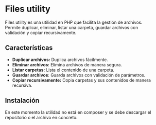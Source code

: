 # Files utility

Files utility es una utilidad en PHP que facilita la gestión de archivos. Permite duplicar, eliminar, listar una carpeta, guardar archivos con validación y copiar recursivamente.

## Características

- **Duplicar archivos:** Duplica archivos fácilmente.
- **Eliminar archivos:** Elimina archivos de manera segura.
- **Listar carpetas:** Lista el contenido de una carpeta.
- **Guardar archivos:** Guarda archivos con validación de parámetros.
- **Copiar recursivamente:** Copia carpetas y sus contenidos de manera recursiva.

## Instalación
En este momento la utilidad no está en composer y se debe descargar el repositorio o el archivo en concreto.
